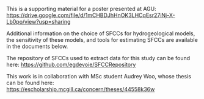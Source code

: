 This is a supporting material for a poster presented at AGU: https://drive.google.com/file/d/1mCHBDJhHnOK3LHCqEsr27iNj-X-Lb0po/view?usp=sharing

Additional information on the choice of SFCCs for hydrogeological models, the sensitivity of these models, and tools for estimating SFCCs are available in the documents below.

The repository of SFCCs used to extract data for this study can be found here: https://github.com/egdevoie/SFCCRepository

This work is in collaboration with MSc student Audrey Woo, whose thesis can be found here: https://escholarship.mcgill.ca/concern/theses/44558k36w

